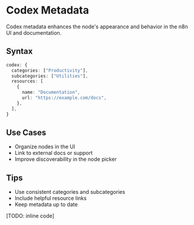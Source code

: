# Codex Metadata

Codex metadata enhances the node's appearance and behavior in the n8n UI and documentation.

## Syntax

```ts
codex: {
  categories: ["Productivity"],
  subcategories: ["Utilities"],
  resources: [
    {
      name: "Documentation",
      url: "https://example.com/docs",
    },
  ],
}
```

## Use Cases
- Organize nodes in the UI
- Link to external docs or support
- Improve discoverability in the node picker

## Tips
- Use consistent categories and subcategories
- Include helpful resource links
- Keep metadata up to date

[TODO: inline code]
